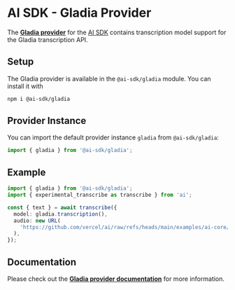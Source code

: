 # AI SDK - Gladia Provider

The **[Gladia provider](https://ai-sdk.dev/providers/ai-sdk-providers/assemblyai)** for the [AI SDK](https://ai-sdk.dev/docs)
contains transcription model support for the Gladia transcription API.

## Setup

The Gladia provider is available in the `@ai-sdk/gladia` module. You can install it with

```bash
npm i @ai-sdk/gladia
```

## Provider Instance

You can import the default provider instance `gladia` from `@ai-sdk/gladia`:

```ts
import { gladia } from '@ai-sdk/gladia';
```

## Example

```ts
import { gladia } from '@ai-sdk/gladia';
import { experimental_transcribe as transcribe } from 'ai';

const { text } = await transcribe({
  model: gladia.transcription(),
  audio: new URL(
    'https://github.com/vercel/ai/raw/refs/heads/main/examples/ai-core/data/galileo.mp3',
  ),
});
```

## Documentation

Please check out the **[Gladia provider documentation](https://ai-sdk.dev/providers/ai-sdk-providers/gladia)** for more information.
